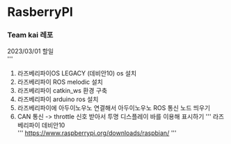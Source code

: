 # RasberryPI
### Team kai 레포

2023/03/01 할일</br>
'''
1. 라즈베리파이OS LEGACY (데비안10) os 설치
2. 라즈베리파이 ROS melodic 설치
3. 라즈베리파이 catkin_ws 환경 구축
4. 라즈베리파이 arduino ros 설치
5. 라즈베리파이에 아두이노우노 연결해서 아두이노우노 ROS 통신 노드 띄우기
6. CAN 통신 -> throttle 신호 받아서 투명 디스플레이 바를 이용해 표시하기
'''
라즈베리파이 데비안10</br>
'''
https://www.raspberrypi.org/downloads/raspbian/
'''
